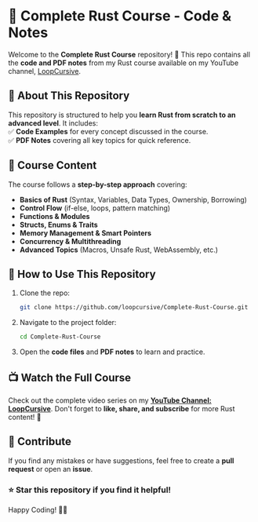 # 🚀 Complete Rust Course - Code & Notes  

Welcome to the **Complete Rust Course** repository! 🎯 This repo contains all the **code and PDF notes** from my Rust course available on my YouTube channel, [LoopCursive](https://www.youtube.com/@LoopCursive).  

## 📌 About This Repository  
This repository is structured to help you **learn Rust from scratch to an advanced level**. It includes:  
✅ **Code Examples** for every concept discussed in the course.  
✅ **PDF Notes** covering all key topics for quick reference.  

## 📖 Course Content  
The course follows a **step-by-step approach** covering:  
- **Basics of Rust** (Syntax, Variables, Data Types, Ownership, Borrowing)  
- **Control Flow** (if-else, loops, pattern matching)  
- **Functions & Modules**  
- **Structs, Enums & Traits**  
- **Memory Management & Smart Pointers**  
- **Concurrency & Multithreading**  
- **Advanced Topics** (Macros, Unsafe Rust, WebAssembly, etc.)  

## 📂 How to Use This Repository  
1. Clone the repo:  
   ```bash
   git clone https://github.com/loopcursive/Complete-Rust-Course.git
   ```
2. Navigate to the project folder:  
   ```bash
   cd Complete-Rust-Course
   ```
3. Open the **code files** and **PDF notes** to learn and practice.  

## 📺 Watch the Full Course  
Check out the complete video series on my **[YouTube Channel: LoopCursive](https://www.youtube.com/@LoopCursive)**. Don't forget to **like, share, and subscribe** for more Rust content! 🚀  

## 🤝 Contribute  
If you find any mistakes or have suggestions, feel free to create a **pull request** or open an **issue**.  

### ⭐ Star this repository if you find it helpful!  

Happy Coding! 🚀🦀  
